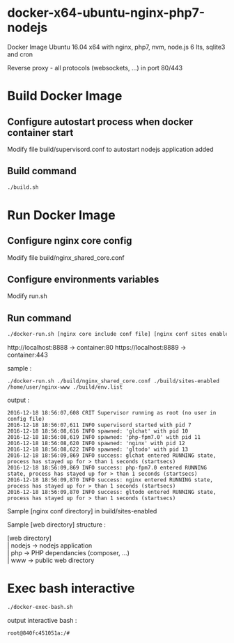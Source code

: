 # docker-x64-ubuntu-nginx-php7-nodejs
Docker Image Ubuntu 16.04 x64 with nginx, php7, nvm, node.js 6 lts, sqlite3 and cron 

Reverse proxy - all protocols (websockets, ...) in port 80/443


# Build Docker Image

## Configure autostart process when docker container start

Modify file build/supervisord.conf to autostart nodejs application added

## Build command

```bash
./build.sh
```

# Run Docker Image

## Configure nginx core config

Modify file build/nginx_shared_core.conf

## Configure environments variables

Modify run.sh

## Run command

```bash
./docker-run.sh [nginx core include conf file] [nginx conf sites enabled directory] [supervisord.conf file] [web directory]
```

http://localhost:8888 -> container:80
https://localhost:8889 -> container:443

sample : 

```console
./docker-run.sh ./build/nginx_shared_core.conf ./build/sites-enabled /home/user/nginx-www ./build/env.list
```

output : 

```console
2016-12-18 18:56:07,608 CRIT Supervisor running as root (no user in config file)
2016-12-18 18:56:07,611 INFO supervisord started with pid 7
2016-12-18 18:56:08,616 INFO spawned: 'glchat' with pid 10
2016-12-18 18:56:08,619 INFO spawned: 'php-fpm7.0' with pid 11
2016-12-18 18:56:08,620 INFO spawned: 'nginx' with pid 12
2016-12-18 18:56:08,622 INFO spawned: 'gltodo' with pid 13
2016-12-18 18:56:09,869 INFO success: glchat entered RUNNING state, process has stayed up for > than 1 seconds (startsecs)
2016-12-18 18:56:09,869 INFO success: php-fpm7.0 entered RUNNING state, process has stayed up for > than 1 seconds (startsecs)
2016-12-18 18:56:09,870 INFO success: nginx entered RUNNING state, process has stayed up for > than 1 seconds (startsecs)
2016-12-18 18:56:09,870 INFO success: gltodo entered RUNNING state, process has stayed up for > than 1 seconds (startsecs)
```

Sample [nginx conf directory] in build/sites-enabled

Sample [web directory] structure : 

[web directory]  
      | nodejs -> nodejs application  
      | php -> PHP dependancies (composer, ...)  
      | www -> public web directory  
      

# Exec bash interactive

```bash
./docker-exec-bash.sh
```
output interactive bash : 

```console
root@840fc451051a:/# 
```

